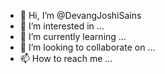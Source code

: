 - 👋 Hi, I’m @DevangJoshiSains
- 👀 I’m interested in ...
- 🌱 I’m currently learning ...
- 💞️ I’m looking to collaborate on ...
- 📫 How to reach me ...

<!---
DevangJoshiSains/DevangJoshiSains is a ✨ special ✨ repository because its `README.md` (this file) appears on your GitHub profile.
You can click the Preview link to take a look at your changes.
--->
